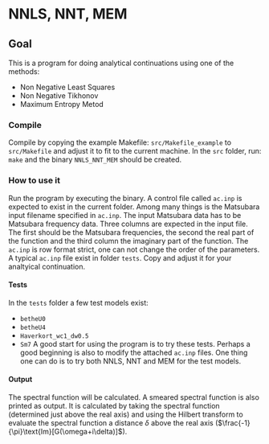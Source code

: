 # NNLS, NNT, MEM
## Goal
This is a program for doing analytical continuations using one of the methods:
- Non Negative Least Squares
- Non Negative Tikhonov
- Maximum Entropy Metod

### Compile
Compile by copying the example Makefile: `src/Makefile_example` to `src/Makefile` and adjust it to fit to the current machine. In the `src` folder, run: `make` and the binary `NNLS_NNT_MEM` should be created.

### How to use it
Run the program by executing the binary.
A control file called `ac.inp` is expected to exist in the current folder. 
Among many things is the Matsubara input filename specified in `ac.inp`.
The input Matsubara data has to be Matsubara frequency data. Three columns are expected in the input file. 
The first should be the Matsubara frequencies, the second the real part of the function and the third column the imaginary part of the function. 
The `ac.inp` is row format strict, one can not change the order of the parameters.
A typical `ac.inp` file exist in folder `tests`. Copy and adjust it for your analtyical continuation. 

#### Tests
In the `tests` folder a few test models exist:
- `betheU0`
- `betheU4`
- `Haverkort_wc1_dw0.5`
- `Sm7`
A good start for using the program is to try these tests. Perhaps a good beginning is also to modify the attached `ac.inp` files. One thing one can do is to try both NNLS, NNT and MEM for the test models.

#### Output
The spectral function will be calculated. 
A smeared spectral function is also printed as output. 
It is calculated by taking the spectral function (determined just above the real axis) and using the Hilbert transform to evaluate the spectral function a distance $\delta$ above the real axis ($\frac{-1}{\pi}\text{Im}[G(\omega+i\delta)]$). 

